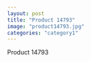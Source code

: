 ```yaml
---
layout: post
title: "Product 14793"
image: "product14793.jpg"
categories: "category1"
---
```

Product 14793
